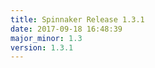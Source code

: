 ```yaml
---
title: Spinnaker Release 1.3.1
date: 2017-09-18 16:48:39
major_minor: 1.3
version: 1.3.1
---
```


<script src="https://gist.github.com/spinnaker-release/021ff67e0ef7a4e1b271e0ea4344b3b4.js"></script>
